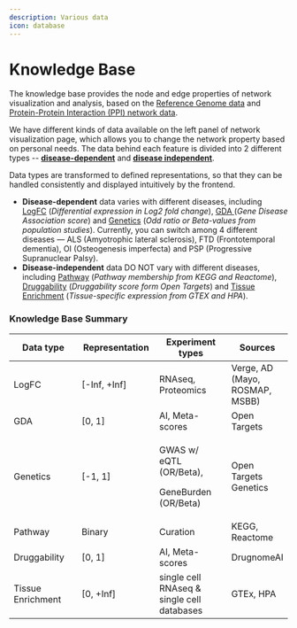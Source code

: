 ```yaml
---
description: Various data
icon: database
---
```


# Knowledge Base

The knowledge base provides the node and edge properties of network visualization and analysis, based on the [Reference Genome data](reference-genome-data.md) and [Protein-Protein Interaction (PPI) network data](protein-protein-interaction-ppi-data.md).

We have different kinds of data available on the left panel of network visualization page, which allows you to change the network property based on personal needs. The data behind each feature is divided into 2 different types -- [**disease-dependent**](disease-dependent-data/) and [**disease independent**](disease-independent-data/).

Data types are transformed to defined representations, so that they can be handled consistently and displayed intuitively by the frontend.

* **Disease-dependent** data varies with different diseases, including [LogFC](disease-dependent-data/differential-expression.md) (_Differential expression in Log2 fold change_), [GDA ](disease-dependent-data/target-disease-association.md)(_Gene Disease Association score_) and [Genetics](disease-dependent-data/target-prioritization-factors.md) (_Odd ratio or Beta-values from population studies_). Currently, you can switch among 4 different diseases — ALS (Amyotrophic lateral sclerosis), FTD (Frontotemporal dementia), OI (Osteogenesis imperfecta) and PSP (Progressive Supranuclear Palsy).
* **Disease-independent** data DO NOT vary with different diseases, including [Pathway](disease-independent-data/pathways.md) (_Pathway membership from KEGG and Reactome_), [Druggability](disease-independent-data/druggability.md) (_Druggability score form Open Targets_) and [Tissue Enrichment](disease-independent-data/tissue-specificity.md) (_Tissue-specific expression from GTEX and HPA_).

### Knowledge Base Summary

<table data-full-width="false"><thead><tr><th width="194">Data type</th><th width="154">Representation</th><th width="228">Experiment types</th><th>Sources</th></tr></thead><tbody><tr><td>LogFC</td><td>[-Inf, +Inf]</td><td>RNAseq, Proteomics</td><td>Verge, AD (Mayo, ROSMAP, MSBB)</td></tr><tr><td>GDA</td><td>[0, 1]</td><td>AI, Meta-scores</td><td>Open Targets</td></tr><tr><td>Genetics</td><td>[-1, 1]</td><td><p>GWAS w/ eQTL (OR/Beta),</p><p>GeneBurden (OR/Beta)</p></td><td>Open Targets Genetics</td></tr><tr><td>Pathway</td><td>Binary</td><td>Curation</td><td>KEGG, Reactome</td></tr><tr><td>Druggability</td><td>[0, 1]</td><td>AI, Meta-scores</td><td>DrugnomeAI</td></tr><tr><td>Tissue Enrichment</td><td>[0, +Inf]</td><td>single cell RNAseq &#x26; single cell databases</td><td>GTEx, HPA</td></tr></tbody></table>
